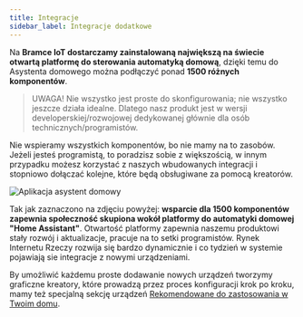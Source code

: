 ```yaml
---
title: Integracje
sidebar_label: Integracje dodatkowe
---
```


Na **Bramce IoT dostarczamy zainstalowaną największą na świecie otwartą platformę do sterowania automatyką domową**, dzięki temu do Asystenta domowego można podłączyć ponad **1500 różnych komponentów**.

> UWAGA! Nie wszystko jest proste do skonfigurowania; nie wszystko jeszcze działa idealne. Dlatego nasz produkt jest w wersji developerskiej/rozwojowej dedykowanej głównie dla osób technicznych/programistów.

Nie wspieramy wszystkich komponentów, bo nie mamy na to zasobów. Jeżeli jesteś programistą, to poradzisz sobie z większością, w innym przypadku możesz korzystać z naszych wbudowanych integracji i stopniowo dołączać kolejne, które będą obsługiwane za pomocą kreatorów.

![Aplikacja asystent domowy](/AIS-docs/img/en/iot/iot_hass.png)

Tak jak zaznaczono na zdjęciu powyżej: **wsparcie dla 1500 komponentów zapewnia społeczność skupiona wokół platformy do automatyki domowej "Home Assistant"**. Otwartość platformy zapewnia naszemu produktowi stały rozwój i aktualizacje, pracuje na to setki programistów. Rynek Internetu Rzeczy rozwija się bardzo dynamicznie i co tydzień w systemie pojawiają sie integracje z nowymi urządzeniami.

By umożliwić każdemu proste dodawanie nowych urządzeń tworzymy graficzne kreatory, które prowadzą przez proces konfiguracji krok po kroku, mamy też specjalną sekcję urządzeń [Rekomendowane do zastosowania w Twoim domu](/AIS-docs/docs/en/ais_iot_works_with.html).
